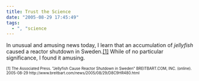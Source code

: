 ```yaml
---
title: Trust the Science
date: "2005-08-29 17:45:49"
tags:
  - ", "science
---
```

<p>In unusual and amusing news today, I learn that an accumulation of <em>jellyfish</em> caused a reactor shutdown in Sweden.<a href="http://www.breitbart.com/news/2005/08/29/D8C9HR480.html">[1]</a> While of no particular significance, I found it amusing.</p>  <font size="-2"> [1] The Associated Press.  "Jellyfish Cause Reactor Shutdown in Sweden" BREITBART.COM, INC. (online).  2005-08-29 http://www.breitbart.com/news/2005/08/29/D8C9HR480.html </font>

